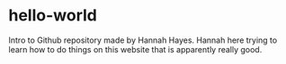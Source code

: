 # hello-world
Intro to Github repository made by Hannah Hayes. 
Hannah here trying to learn how to do things on this website that is apparently really good. 
